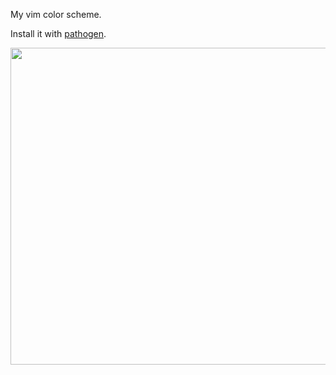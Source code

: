 My vim color scheme.

Install it with [pathogen](https://github.com/tpope/vim-pathogen).

[<img src="http://i.imgur.com/si9oZkM.png" width="800px" height="507px" />](http://i.imgur.com/si9oZkM.png)

